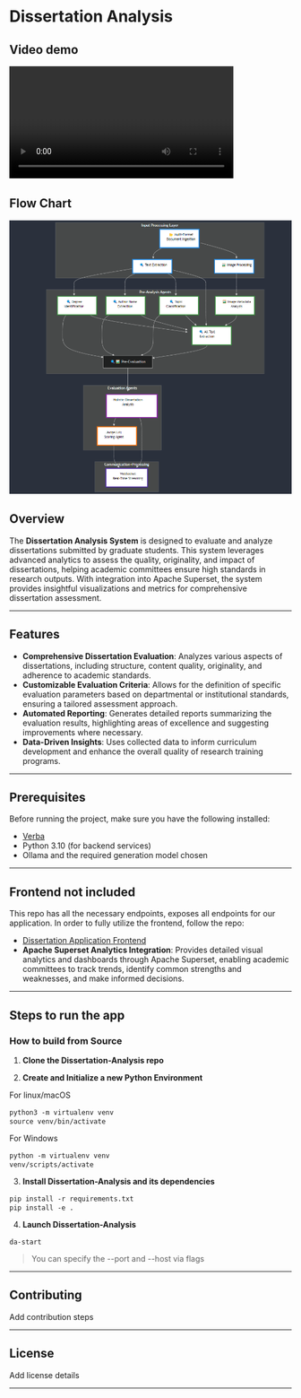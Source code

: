 # Dissertation Analysis

## Video demo

<video controls width="400" height="200">
  <source src="./media/dissertation-analysis-demo.mp4" type="video/mp4">
  Your browser does not support the video tag.
</video>

## Flow Chart
![Flow Chart](./media/flow-chart.png)

## Overview

The **Dissertation Analysis System** is designed to evaluate and analyze dissertations submitted by graduate students. This system leverages advanced analytics to assess the quality, originality, and impact of dissertations, helping academic committees ensure high standards in research outputs. With integration into Apache Superset, the system provides insightful visualizations and metrics for comprehensive dissertation assessment.

---

## Features

- **Comprehensive Dissertation Evaluation**: Analyzes various aspects of dissertations, including structure, content quality, originality, and adherence to academic standards.
- **Customizable Evaluation Criteria**: Allows for the definition of specific evaluation parameters based on departmental or institutional standards, ensuring a tailored assessment approach.
- **Automated Reporting**: Generates detailed reports summarizing the evaluation results, highlighting areas of excellence and suggesting improvements where necessary.
- **Data-Driven Insights**: Uses collected data to inform curriculum development and enhance the overall quality of research training programs.

---


## Prerequisites

Before running the project, make sure you have the following installed:

- [Verba](https://github.com/spandaai/Verba-2.0)
- Python 3.10 (for backend services)
- Ollama and the required generation model chosen

---

## Frontend not included

This repo has all the necessary endpoints, exposes all endpoints for our application. In order to fully utilize the frontend, follow the repo:

- [Dissertation Application Frontend](https://github.com/spandaai/dissertation-frontend)
- **Apache Superset Analytics Integration**: Provides detailed visual analytics and dashboards through Apache Superset, enabling academic committees to track trends, identify common strengths and weaknesses, and make informed decisions.

---

## Steps to run the app

### How to build from Source

1. **Clone the Dissertation-Analysis repo**

2. **Create and Initialize a new Python Environment**

For linux/macOS
```
python3 -m virtualenv venv
source venv/bin/activate
```
For Windows
```
python -m virtualenv venv
venv/scripts/activate
```

3. **Install Dissertation-Analysis and its dependencies**

```
pip install -r requirements.txt
pip install -e .
```

4. **Launch Dissertation-Analysis**

```
da-start
```

> You can specify the --port and --host via flags

---

## Contributing

Add contribution steps

---

## License

Add license details

---
